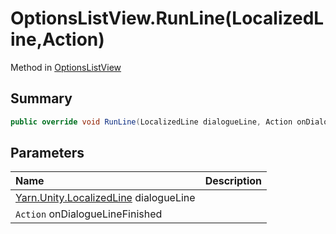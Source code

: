 # OptionsListView.RunLine(LocalizedLine,Action)

Method in [OptionsListView](/docs/api/csharp/yarn.unity.legacy.optionslistview.md)

## Summary



```csharp
public override void RunLine(LocalizedLine dialogueLine, Action onDialogueLineFinished)
```

## Parameters

|Name|Description|
|:---|:---|
|[Yarn.Unity.LocalizedLine](/docs/api/csharp/yarn.unity.localizedline.md) dialogueLine||
|`Action` onDialogueLineFinished||

